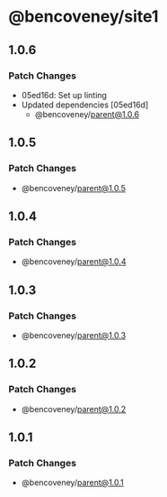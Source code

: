 # @bencoveney/site1

## 1.0.6

### Patch Changes

- 05ed16d: Set up linting
- Updated dependencies [05ed16d]
  - @bencoveney/parent@1.0.6

## 1.0.5

### Patch Changes

- @bencoveney/parent@1.0.5

## 1.0.4

### Patch Changes

- @bencoveney/parent@1.0.4

## 1.0.3

### Patch Changes

- @bencoveney/parent@1.0.3

## 1.0.2

### Patch Changes

- @bencoveney/parent@1.0.2

## 1.0.1

### Patch Changes

- @bencoveney/parent@1.0.1
